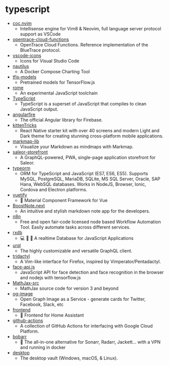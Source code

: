 # typescript
- [coc.nvim](https://github.com/neoclide/coc.nvim)
  - Intellisense engine for Vim8 & Neovim, full language server protocol support as VSCode
- [opentrace-cloud-functions](https://github.com/opentrace-community/opentrace-cloud-functions)
  - OpenTrace Cloud Functions. Reference implementation of the BlueTrace protocol.
- [vscode-icons](https://github.com/vscode-icons/vscode-icons)
  - Icons for Visual Studio Code
- [nautilus](https://github.com/oslabs-beta/nautilus)
  - A Docker Compose Charting Tool
- [tfjs-models](https://github.com/tensorflow/tfjs-models)
  - Pretrained models for TensorFlow.js
- [rome](https://github.com/facebookexperimental/rome)
  - An experimental JavaScript toolchain
- [TypeScript](https://github.com/microsoft/TypeScript)
  - TypeScript is a superset of JavaScript that compiles to clean JavaScript output.
- [angularfire](https://github.com/angular/angularfire)
  - The official Angular library for Firebase.
- [kittenTricks](https://github.com/akveo/kittenTricks)
  - React Native starter kit with over 40 screens and modern Light and Dark theme for creating stunning cross-platform mobile applications.
- [markmap-lib](https://github.com/gera2ld/markmap-lib)
  - Visualize your Markdown as mindmaps with Markmap.
- [saleor-storefront](https://github.com/mirumee/saleor-storefront)
  - A GraphQL-powered, PWA, single-page application storefront for Saleor.
- [typeorm](https://github.com/typeorm/typeorm)
  - ORM for TypeScript and JavaScript (ES7, ES6, ES5). Supports MySQL, PostgreSQL, MariaDB, SQLite, MS SQL Server, Oracle, SAP Hana, WebSQL databases. Works in NodeJS, Browser, Ionic, Cordova and Electron platforms.
- [vuetify](https://github.com/vuetifyjs/vuetify)
  - 🐉 Material Component Framework for Vue
- [BoostNote.next](https://github.com/BoostIO/BoostNote.next)
  - An intuitive and stylish markdown note app for the developers.
- [n8n](https://github.com/n8n-io/n8n)
  - Free and open fair-code licensed node based Workflow Automation Tool. Easily automate tasks across different services.
- [rxdb](https://github.com/pubkey/rxdb)
  - 💻 🔄 📱 A realtime Database for JavaScript Applications
- [urql](https://github.com/FormidableLabs/urql)
  - The highly customizable and versatile GraphQL client.
- [tridactyl](https://github.com/tridactyl/tridactyl)
  - A Vim-like interface for Firefox, inspired by Vimperator/Pentadactyl.
- [face-api.js](https://github.com/justadudewhohacks/face-api.js)
  - JavaScript API for face detection and face recognition in the browser and nodejs with tensorflow.js
- [MathJax-src](https://github.com/mathjax/MathJax-src)
  - MathJax source code for version 3 and beyond
- [og-image](https://github.com/zeit/og-image)
  - Open Graph Image as a Service - generate cards for Twitter, Facebook, Slack, etc
- [frontend](https://github.com/home-assistant/frontend)
  - 🍭 Frontend for Home Assistant
- [github-actions](https://github.com/GoogleCloudPlatform/github-actions)
  - A collection of GitHub Actions for interfacing with Google Cloud Platform.
- [bobarr](https://github.com/iam4x/bobarr)
  - 🍿 The all-in-one alternative for Sonarr, Radarr, Jackett... with a VPN and running in docker
- [desktop](https://github.com/bitwarden/desktop)
  - The desktop vault (Windows, macOS, & Linux).
